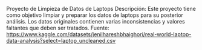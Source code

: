 Proyecto de Limpieza de Datos de Laptops
Descripción: Este proyecto tiene como objetivo limpiar y preparar los datos de laptops para su posterior análisis. Los datos originales contienen varias inconsistencias y valores faltantes que deben ser tratados. 
Fuente: https://www.kaggle.com/datasets/jenilhareshbhaighori/real-world-laptop-data-analysis?select=laptop_uncleaned.csv